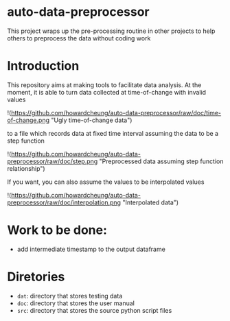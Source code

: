 # auto-data-preprocessor
This project wraps up the pre-processing routine in other projects to help others to preprocess the data without coding work

# Introduction

This repository aims at making tools to facilitate data analysis. At the moment,
it is able to turn data collected at time-of-change with invalid values

!(https://github.com/howardcheung/auto-data-preprocessor/raw/doc/time-of-change.png "Ugly time-of-change data")

to a file which records data at fixed time interval assuming the data
to be a step function

!(https://github.com/howardcheung/auto-data-preprocessor/raw/doc/step.png "Preprocessed data assuming step function relationship")

If you want, you can also assume the values to be interpolated values

!(https://github.com/howardcheung/auto-data-preprocessor/raw/doc/interpolation.png "Interpolated data")


# Work to be done:
- add intermediate timestamp to the output dataframe

# Diretories
* `dat`: directory that stores testing data
* `doc`: directory that stores the user manual
* `src`: directory that stores the source python script files